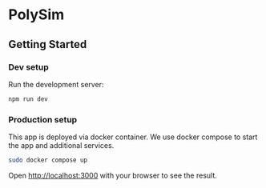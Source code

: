 # PolySim

## Getting Started

### Dev setup

Run the development server:

```bash
npm run dev
```

### Production setup

This app is deployed via docker container. We use docker compose to start the app and additional services.

```bash
sudo docker compose up
```

Open [http://localhost:3000](http://localhost:3000) with your browser to see the result.
